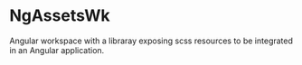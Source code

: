 # NgAssetsWk

Angular workspace with a libraray exposing scss resources to be integrated in an Angular application.